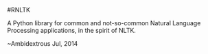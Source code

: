 #RNLTK

A Python library for common and not-so-common Natural Language Processing applications, in the spirit of NLTK.

~Ambidextrous
Jul, 2014